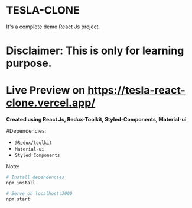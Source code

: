 

# TESLA-CLONE
It's a complete demo React Js project.

# Disclaimer: This is only for learning purpose. 

# Live Preview on https://tesla-react-clone.vercel.app/

**Created using  React Js, Redux-Toolkit, Styled-Components, Material-ui**

#Dependencies:
- `@Redux/toolkit`
- `Material-ui`
- `Styled Components`


Note:

```bash
# Install dependencies
npm install

# Serve on localhost:3000
npm start
```
